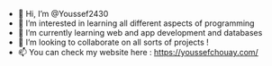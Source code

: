 - 👋 Hi, I’m @Youssef2430
- 👀 I’m interested in learning all different aspects of programming
- 🌱 I’m currently learning web and app development and databases
- 💞️ I’m looking to collaborate on all sorts of projects !
- 📫 You can check my website here : https://youssefchouay.com/

<!---
Youssef2430/Youssef2430 is a ✨ special ✨ repository because its `README.md` (this file) appears on your GitHub profile.
You can click the Preview link to take a look at your changes.
--->
